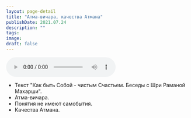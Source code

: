 ```yaml
---
layout: page-detail
title: "Атма-вичара, качества Атмана"
publishDate: 2021.07.24
description: ""
tags:
image:
draft: false
---
```


<audio title="2021.07.24 - Атма-вичара, качества Атмана.mp3" src="https://filer-api.advayta.org/v1.0/public/files/75754" controls=""></audio>

* Текст "Как быть Собой - чистым Счастьем. Беседы с Шри Раманой Махарши".
* Атма-вичара.
* Понятия не имеют самобытия.
* Качества Атмана.

  
